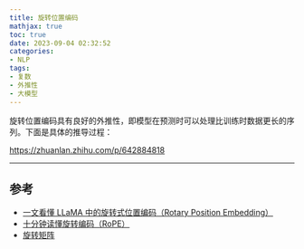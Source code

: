 ```yaml
---
title: 旋转位置编码
mathjax: true
toc: true
date: 2023-09-04 02:32:52
categories:
- NLP
tags:
- 复数
- 外推性
- 大模型
---
```

旋转位置编码具有良好的外推性，即模型在预测时可以处理比训练时数据更长的序列。下面是具体的推导过程：

<!--more-->

https://zhuanlan.zhihu.com/p/642884818

___

## 参考
- [一文看懂 LLaMA 中的旋转式位置编码（Rotary Position Embedding）](https://zhuanlan.zhihu.com/p/642884818)
- [十分钟读懂旋转编码（RoPE）](https://mp.weixin.qq.com/s/SnPvTkeVUj2vxO8QP8s2xw)
- [旋转矩阵](https://zh.wikipedia.org/wiki/%E6%97%8B%E8%BD%AC%E7%9F%A9%E9%98%B5)